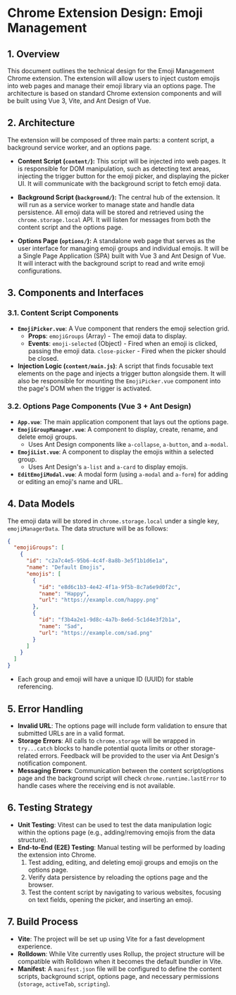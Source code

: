 # Chrome Extension Design: Emoji Management

## 1. Overview

This document outlines the technical design for the Emoji Management Chrome extension. The extension will allow users to inject custom emojis into web pages and manage their emoji library via an options page. The architecture is based on standard Chrome extension components and will be built using Vue 3, Vite, and Ant Design of Vue.

## 2. Architecture

The extension will be composed of three main parts: a content script, a background service worker, and an options page.

- **Content Script (`content/`):** This script will be injected into web pages. It is responsible for DOM manipulation, such as detecting text areas, injecting the trigger button for the emoji picker, and displaying the picker UI. It will communicate with the background script to fetch emoji data.

- **Background Script (`background/`):** The central hub of the extension. It will run as a service worker to manage state and handle data persistence. All emoji data will be stored and retrieved using the `chrome.storage.local` API. It will listen for messages from both the content script and the options page.

- **Options Page (`options/`):** A standalone web page that serves as the user interface for managing emoji groups and individual emojis. It will be a Single Page Application (SPA) built with Vue 3 and Ant Design of Vue. It will interact with the background script to read and write emoji configurations.

## 3. Components and Interfaces

### 3.1. Content Script Components

- **`EmojiPicker.vue`**: A Vue component that renders the emoji selection grid.
  - **Props**: `emojiGroups` (Array) - The emoji data to display.
  - **Events**: `emoji-selected` (Object) - Fired when an emoji is clicked, passing the emoji data. `close-picker` - Fired when the picker should be closed.
- **Injection Logic (`content/main.js`)**: A script that finds focusable text elements on the page and injects a trigger button alongside them. It will also be responsible for mounting the `EmojiPicker.vue` component into the page's DOM when the trigger is activated.

### 3.2. Options Page Components (Vue 3 + Ant Design)

- **`App.vue`**: The main application component that lays out the options page.
- **`EmojiGroupManager.vue`**: A component to display, create, rename, and delete emoji groups.
  - Uses Ant Design components like `a-collapse`, `a-button`, and `a-modal`.
- **`EmojiList.vue`**: A component to display the emojis within a selected group.
  - Uses Ant Design's `a-list` and `a-card` to display emojis.
- **`EditEmojiModal.vue`**: A modal form (using `a-modal` and `a-form`) for adding or editing an emoji's name and URL.

## 4. Data Models

The emoji data will be stored in `chrome.storage.local` under a single key, `emojiManagerData`. The data structure will be as follows:

```json
{
  "emojiGroups": [
    {
      "id": "c2a7c4e5-95b6-4c4f-8a8b-3e5f1b1d6e1a",
      "name": "Default Emojis",
      "emojis": [
        {
          "id": "e8d6c1b3-4e42-4f1a-9f5b-8c7a6e9d0f2c",
          "name": "Happy",
          "url": "https://example.com/happy.png"
        },
        {
          "id": "f3b4a2e1-9d8c-4a7b-8e6d-5c1d4e3f2b1a",
          "name": "Sad",
          "url": "https://example.com/sad.png"
        }
      ]
    }
  ]
}
```

- Each group and emoji will have a unique ID (UUID) for stable referencing.

## 5. Error Handling

- **Invalid URL**: The options page will include form validation to ensure that submitted URLs are in a valid format.
- **Storage Errors**: All calls to `chrome.storage` will be wrapped in `try...catch` blocks to handle potential quota limits or other storage-related errors. Feedback will be provided to the user via Ant Design's notification component.
- **Messaging Errors**: Communication between the content script/options page and the background script will check `chrome.runtime.lastError` to handle cases where the receiving end is not available.

## 6. Testing Strategy

- **Unit Testing**: Vitest can be used to test the data manipulation logic within the options page (e.g., adding/removing emojis from the data structure).
- **End-to-End (E2E) Testing**: Manual testing will be performed by loading the extension into Chrome.
  1.  Test adding, editing, and deleting emoji groups and emojis on the options page.
  2.  Verify data persistence by reloading the options page and the browser.
  3.  Test the content script by navigating to various websites, focusing on text fields, opening the picker, and inserting an emoji.

## 7. Build Process

- **Vite**: The project will be set up using Vite for a fast development experience.
- **Rolldown**: While Vite currently uses Rollup, the project structure will be compatible with Rolldown when it becomes the default bundler in Vite.
- **Manifest**: A `manifest.json` file will be configured to define the content scripts, background script, options page, and necessary permissions (`storage`, `activeTab`, `scripting`).
